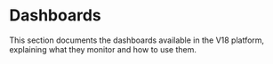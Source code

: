 # Dashboards

This section documents the dashboards available in the V18 platform, explaining what they monitor and how to use them.
